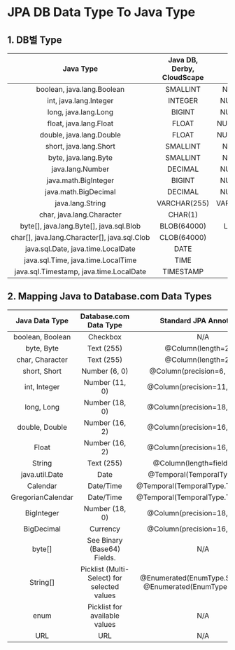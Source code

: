 # JPA DB Data Type To Java Type

## 1. DB별 Type
|Java Type |Java DB, Derby, CloudScape |Oracle |MS-SQL Server |MySQL Server |DB2 |Sybase|
|:--------:|:--------:|:--------:|:--------:|:--------:|:--------:|:--------:|
|boolean, java.lang.Boolean|SMALLINT|NUMBER(1)|BIT|TINYINT(1)|SMALLINT|BIT|
|int, java.lang.Integer|INTEGER|NUMBER(10)|INTEGER|INTEGER|INTEGER|INTEGER|
|long, java.lang.Long|BIGINT|NUMBER(19)|NUMERIC(19)|BIGINT|INTEGER|NUMERIC(19)|
|float, java.lang.Float|FLOAT|NUMBER(19,4)|FLOAT(16)|FLOAT|FLOAT|FLOAT(16)|
|double, java.lang.Double|FLOAT|NUMBER(19,4)|FLOAT(32)|DOUBLE|FLOAT|FLOAT(32)|
|short, java.lang.Short|SMALLINT|NUMBER(5)|SMALLINT|SMALLINT|SMALLINT|SMALLINT|
|byte, java.lang.Byte|SMALLINT|NUMBER(3)|SMALLINT|SMALLINT|SMALLINT|SMALLINT|
|java.lang.Number|DECIMAL|NUMBER(38)|NUMERIC(28)|DECIMAL(38)|DECIMAL(15)|NUMERIC(38)|
|java.math.BigInteger|BIGINT|NUMBER(38)|NUMERIC(28)|BIGINT|BIGINT|NUMERIC(38)|
|java.math.BigDecimal|DECIMAL|NUMBER(38)|NUMERIC(28)|DECIMAL(38)|DECIMAL(15)|NUMERIC(38)|
|java.lang.String|VARCHAR(255)|VARCHAR(255)|VARCHAR(255)|VARCHAR(255)|VARCHAR(255)|VARCHAR(255)|
|char, java.lang.Character|CHAR(1)|CHAR(1)|CHAR(1)|CHAR(1)|CHAR(1)|CHAR(1)|
|byte[], java.lang.Byte[], java.sql.Blob|BLOB(64000)|LONG RAW|IMAGE|BLOB(64000)|BLOB(64000)|IMAGE|
|char[], java.lang.Character[], java.sql.Clob|CLOB(64000)|LONG|TEXT|TEXT(64000)|CLOB(64000)|TEXT|
|java.sql.Date, java.time.LocalDate|DATE|DATE|DATETIME|DATE|DATE|DATETIME|
|java.sql.Time, java.time.LocalTime|TIME|DATE|DATETIME|TIME|TIME|DATETIME|
|java.sql.Timestamp,  java.time.LocalDate|TIMESTAMP|DATE|DATETIME|DATETIME|TIMESTAMP|DATETIME|

## 2. Mapping Java to Database.com Data Types
|Java Data Type|Database.com Data Type|Standard JPA Annotation|
|:--------:|:--------:|:--------:|
|boolean, Boolean|Checkbox|N/A|
|byte, Byte|Text (255)|@Column(length=255)|
|char, Character|Text (255)|@Column(length=255)|
|short, Short|Number (6, 0)|@Column(precision=6, scale=0)|
|int, Integer|Number (11, 0)|@Column(precision=11, scale=0)|
|long, Long|Number (18, 0)|@Column(precision=18, scale=0)|
|double, Double|Number (16, 2)|@Column(precision=16, scale=2)|
|Float|Number (16, 2)|@Column(precision=16, scale=2)|
|String|Text (255)|@Column(length=fieldLength)|
|java.util.Date|Date|@Temporal(TemporalType.DATE)|
|Calendar|Date/Time|@Temporal(TemporalType.TIMESTAMP)|
|GregorianCalendar|Date/Time|@Temporal(TemporalType.TIMESTAMP)|
|BigInteger|Number (18, 0)|@Column(precision=18, scale=0)|
|BigDecimal|Currency|@Column(precision=16, scale=2)|
|byte[]|See Binary (Base64) Fields.|N/A|
|String[]|Picklist (Multi-Select) for selected values|@Enumerated(EnumType.STRING) OR @Enumerated(EnumType.ORDINAL)|
|enum|Picklist for available values|N/A|
|URL|URL|N/A|
